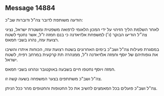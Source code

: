 ## Message 14884

הודעה משותפת לדובר צה"ל ודוברות שב"כ:

לאחר השלמת הליך הזיהוי על ידי המכון הלאומי לרפואה משפטית ומשטרת ישראל, נציגי צה״ל הודיעו הבוקר (ו׳) למשפחת אלזיאדנה כי בנם חמזה ז"ל, אשר נחטף לשטח רצועת עזה, נהרג בשבי חמאס. 

במסגרת פעילות צה"ל ושב"כ בימים האחרונים בשטח רצועת עזה, הכוחות איתרו והשיבו את גופותיהם של יוסף וחמזה אלזיאדנה ז"ל, ממנהרה תת קרקעית במרחב רפיח, לשטח ישראל. 

חמזה ויוסף נחטפו חיים בשבעה באוקטובר ונהרגו בשבי חמאס. 

צה"ל ושב"כ משתתפים בצער המשפחה בשעה קשה זו. 

צה"ל ושב"כ פועלים בכל המאמצים להשיב את כל החטופות והחטופים מהר ככל הניתן.

